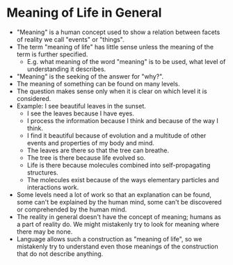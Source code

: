 # Meaning of Life in General



*   "Meaning" is a human concept used to show a relation between facets of reality we call "events" or "things".
*   The term "meaning of life" has little sense unless the meaning of the term is further specified.
    *   E.g. what meaning of the word "meaning" is to be used, what level of understanding it describes.
*   "Meaning" is the seeking of the answer for "why?".
*   The meaning of something can be found on many levels.
*   The question makes sense only when it is clear on which level it is considered.
*   Example: I see beautiful leaves in the sunset.
    *   I see the leaves because I have eyes.
    *   I process the information because I think and because of the way I think.
    *   I find it beautiful because of evolution and a multitude of other events and properties of my body and mind.
    *   The leaves are there so that the tree can breathe.
    *   The tree is there because life evolved so.
    *   Life is there because molecules combined into self-propagating structures.
    *   The molecules exist because of the ways elementary particles and interactions work.
*   Some levels need a lot of work so that an explanation can be found, some can't be explained by the human mind, some can't be discovered or comprehended by the human mind.
*   The reality in general doesn't have the concept of meaning; humans as a part of reality do. We might mistakenly try to look for meaning where there may be none.
*   Language allows such a construction as "meaning of life", so we mistakenly try to understand even those meanings of the construction that do not describe anything.

